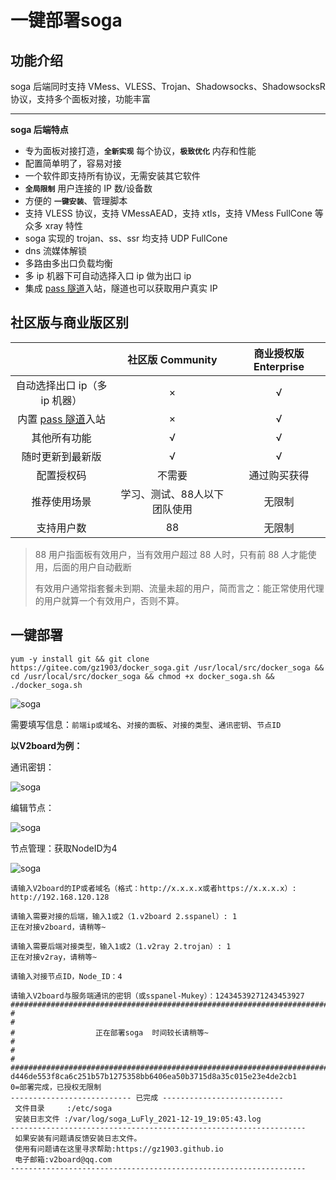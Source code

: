 # 一键部署soga

## 功能介绍

soga 后端同时支持 VMess、VLESS、Trojan、Shadowsocks、ShadowsocksR 协议，支持多个面板对接，功能丰富

------

**soga 后端特点**

- 专为面板对接打造，**`全新实现`** 每个协议，**`极致优化`** 内存和性能
- 配置简单明了，容易对接
- 一个软件即支持所有协议，无需安装其它软件
- **`全局限制`** 用户连接的 IP 数/设备数
- 方便的 **`一键安装`**、管理脚本
- 支持 VLESS 协议，支持 VMessAEAD，支持 xtls，支持 VMess FullCone 等众多 xray 特性
- soga 实现的 trojan、ss、ssr 均支持 UDP FullCone
- dns 流媒体解锁
- 多路由多出口负载均衡
- 多 ip 机器下可自动选择入口 ip 做为出口 ip
- 集成 [pass 隧道](https://pass.yougotme.cc)入站，隧道也可以获取用户真实 IP



## **社区版与商业版区别**

|                                                |       社区版 Community       | 商业授权版 Enterprise |
| :--------------------------------------------: | :--------------------------: | :-------------------: |
|         自动选择出口 ip（多 ip 机器）          |              ×               |           √           |
| 内置 [pass 隧道](https://pass.yougotme.cc)入站 |              ×               |           √           |
|                  其他所有功能                  |              √               |           √           |
|                随时更新到最新版                |              √               |           √           |
|                   配置授权码                   |            不需要            |     通过购买获得      |
|                  推荐使用场景                  | 学习、测试、88人以下团队使用 |        无限制         |
|                   支持用户数                   |              88              |        无限制         |

> 88 用户指面板有效用户，当有效用户超过 88 人时，只有前 88 人才能使用，后面的用户自动截断
>
> 有效用户通常指套餐未到期、流量未超的用户，简而言之：能正常使用代理的用户就算一个有效用户，否则不算。



## 一键部署

```shell
yum -y install git && git clone https://gitee.com/gz1903/docker_soga.git /usr/local/src/docker_soga && cd /usr/local/src/docker_soga && chmod +x docker_soga.sh && ./docker_soga.sh
```

![soga](https://cdn.jsdelivr.net/gh/gz1903/tu/soga.png)

需要填写信息：`前端ip或域名`、`对接的面板`、`对接的类型`、`通讯密钥`、`节点ID`

**以V2board为例：**

通讯密钥：

![soga](https://cdn.jsdelivr.net/gh/gz1903/tu/soga4.png)

编辑节点：

![soga](https://cdn.jsdelivr.net/gh/gz1903/tu/soga2.png)

节点管理：获取NodeID为4

![soga](https://cdn.jsdelivr.net/gh/gz1903/tu/soga3.png)



```shell
请输入V2board的IP或者域名（格式：http://x.x.x.x或者https://x.x.x.x）: http://192.168.120.128

请输入需要对接的后端，输入1或2（1.v2board 2.sspanel）: 1
正在对接v2board，请稍等~

请输入需要后端对接类型，输入1或2（1.v2ray 2.trojan）: 1
正在对接v2ray，请稍等~

请输入对接节点ID，Node_ID：4

请输入V2board与服务端通讯的密钥（或sspanel-Mukey）：12434539271243453927
#######################################################################
#                                                                     #
#                  正在部署soga  时间较长请稍等~                          #
#                                                                     #
#######################################################################
d446de553f8ca6c251b57b1275358bb6406ea50b3715d8a35c015e23e4de2cb1
0=部署完成，已授权无限制
--------------------------- 已完成 ---------------------------
 文件目录     :/etc/soga
 安装日志文件 :/var/log/soga_LuFly_2021-12-19_19:05:43.log
------------------------------------------------------------------
 如果安装有问题请反馈安装日志文件。
 使用有问题请在这里寻求帮助:https://gz1903.github.io
 电子邮箱:v2board@qq.com
------------------------------------------------------------------
```

